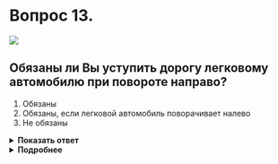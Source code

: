# Вопрос 13.

![](https://s.drom.ru/i24227/pdd/tickets/2016/1542608646.jpg)

## Обязаны ли Вы уступить дорогу легковому автомобилю при повороте направо?

1. Обязаны
2. Обязаны, если легковой автомобиль поворачивает налево
3. Не обязаны

<details>
<summary><b>Показать ответ</b></summary>
Правильный ответ: 3
</details>
<details>
<summary><b>Подробнее</b></summary>
Перекрёсток регулируемый. Знаки приоритета «не работают». При повороте налево водитель легкового автомобиля обязан уступить дорогу транспортным средствам, движущимся со встречного направления прямо или направо. У Вас преимущество.
(Пункты 13.3, 13.4 ПДД)
</details>